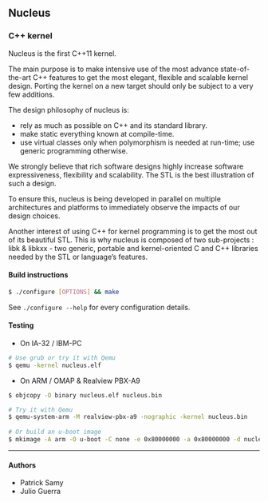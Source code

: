 ## Nucleus ##
### C++ kernel ###

Nucleus is the first C++11 kernel.

The main purpose is to make intensive use of the most advance
state-of-the-art C++ features to get the most elegant, flexible and
scalable kernel design. Porting the kernel on a new target should only
be subject to a very few additions.

The design philosophy of nucleus is:
- rely as much as possible on C++ and its standard library.
- make static everything known at compile-time.
- use virtual classes only when polymorphism is needed at run-time;
  use generic programming otherwise.

We strongly believe that rich software designs highly increase
software expressiveness, flexibility and scalability. The STL is the
best illustration of such a design.

To ensure this, nucleus is being developed in parallel on multiple
architectures and platforms to immediately observe the impacts of our
design choices.

Another interest of using C++ for kernel programming is to get the
most out of its beautiful STL. This is why nucleus is composed of two
sub-projects : libk & libkxx - two generic, portable and
kernel-oriented C and C++ libraries needed by the STL or language’s
features.


#### Build instructions ####

```sh
$ ./configure [OPTIONS] && make
```

See `./configure --help` for every configuration details.

#### Testing ####

  * On IA-32 / IBM-PC

```sh
# Use grub or try it with Qemu
$ qemu -kernel nucleus.elf
```

  * On ARM / OMAP & Realview PBX-A9

```sh
$ objcopy -O binary nucleus.elf nucleus.bin

# Try it with Qemu
$ qemu-system-arm -M realview-pbx-a9 -nographic -kernel nucleus.bin
    
# Or build an u-boot image
$ mkimage -A arm -O u-boot -C none -e 0x80000000 -a 0x80000000 -d nucleus.bin uImage
```

--------------
#### Authors ####
* Patrick Samy
* Julio Guerra
